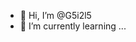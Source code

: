 - 👋 Hi, I’m @G5i2l5
- 🌱 I’m currently learning ...


<!---
G5i2l5/G5i2l5 is a ✨ special ✨ repository because its `README.md` (this file) appears on your GitHub profile.
You can click the Preview link to take a look at your changes.
--->
